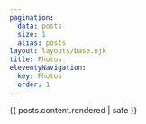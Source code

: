 ```yaml
---
pagination:
  data: posts
  size: 1
  alias: posts
layout: layouts/base.njk
title: Photos
eleventyNavigation:
  key: Photos
  order: 1
---
```


<!--
<h3>{{ posts.title.rendered }}</h3> -->
<div class="gallery-grid">
      {{ posts.content.rendered | safe }}
</div>
